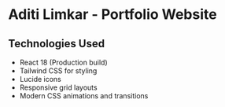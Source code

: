 # Aditi Limkar - Portfolio Website


## Technologies Used

- React 18 (Production build)
- Tailwind CSS for styling
- Lucide icons
- Responsive grid layouts
- Modern CSS animations and transitions

